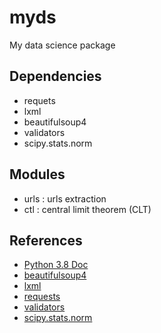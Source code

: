 # myds
My data science package

## Dependencies
* requets  
* lxml  
* beautifulsoup4  
* validators  
* scipy.stats.norm  

## Modules  
* urls : urls extraction  
* ctl : central limit theorem (CLT)  

## References  
* [Python 3.8 Doc](https://docs.python.org/3.8/)  
* [beautifulsoup4](https://www.crummy.com/software/BeautifulSoup/)  
* [lxml](https://lxml.de/)  
* [requests](https://requests.readthedocs.io/en/master/)  
* [validators](https://validators.readthedocs.io/en/latest/)  
* [scipy.stats.norm](https://docs.scipy.org/doc/scipy/reference/generated/scipy.stats.norm.html)  
